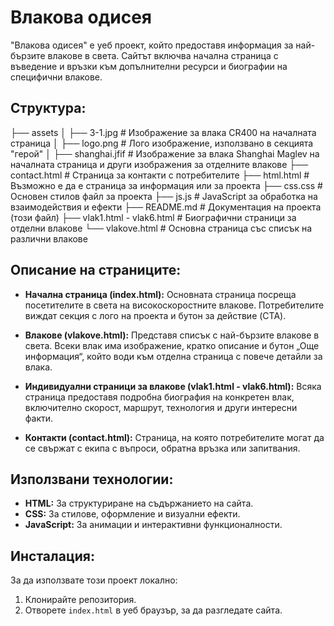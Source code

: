 # Влакова одисея

"Влакова одисея" е уеб проект, който предоставя информация за най-бързите влакове в света. Сайтът включва начална страница с въведение и връзки към допълнителни ресурси и биографии на специфични влакове.

## Структура:
├── assets │ ├── 3-1.jpg # Изображение за влака CR400 на началната страница │ ├── logo.png # Лого изображение, използвано в секцията "герой" │ ├── shanghai.jfif # Изображение за влака Shanghai Maglev на началната страница и други изображения за отделните влакове ├── contact.html # Страница за контакти с потребителите ├── html.html # Възможно е да е страница за информация или за проекта ├── css.css # Основен стилов файл за проекта ├── js.js # JavaScript за обработка на взаимодействия и ефекти ├── README.md # Документация на проекта (този файл) ├── vlak1.html - vlak6.html # Биографични страници за отделни влакове └── vlakove.html # Основна страница със списък на различни влакове




## Описание на страниците:
- **Начална страница (index.html):** Основната страница посреща посетителите в света на високоскоростните влакове. Потребителите виждат секция с лого на проекта и бутон за действие (CTA).
  
- **Влакове (vlakove.html):** Представя списък с най-бързите влакове в света. Всеки влак има изображение, кратко описание и бутон „Още информация“, който води към отделна страница с повече детайли за влака.

- **Индивидуални страници за влакове (vlak1.html - vlak6.html):** Всяка страница предоставя подробна биография на конкретен влак, включително скорост, маршрут, технология и други интересни факти.

- **Контакти (contact.html):** Страница, на която потребителите могат да се свържат с екипа с въпроси, обратна връзка или запитвания.

## Използвани технологии:
- **HTML:** За структуриране на съдържанието на сайта.
- **CSS:** За стилове, оформление и визуални ефекти.
- **JavaScript:** За анимации и интерактивни функционалности.

## Инсталация:
За да използвате този проект локално:
1. Клонирайте репозитория.
2. Отворете `index.html` в уеб браузър, за да разгледате сайта.
